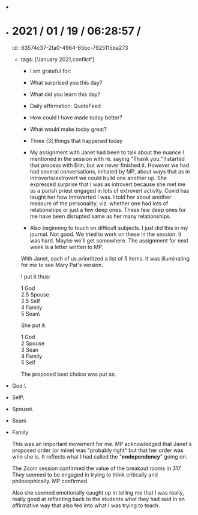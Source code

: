 -
- # 2021 / 01 / 19 / 06:28:57 /
  id:: 63574c37-2fa0-4964-85bc-7925115ba273
	- tags: ['January 2021,conflict']
	  
	  * I am grateful for:
	  * What surprised you this day?
	  * What did you learn this day?
	  * Daily affirmation: QuoteFeed
	  * How could I have made today better?
	  * What would make today great?
	  * Three (3( things that happened today
	  
	  * My assignment with Janet had been to talk about the nuance I mentioned in the session with re. saying "Thank you." I started that process with Erin, but we never finished it. However we had had several conversations, initiated by MP, about ways that as in introverts/extrovert we could build one another up. She expressed surprise that I was as introvert because she met me as a parish priest engaged in lots of extrovert activity. Covid has taught her how introverted I was. I told her about another measure of the personality, viz. whether one had lots of relationships or just a few deep ones. These few deep ones for me have been disrupted same as her many relationships.
	  * Also beginning to touch on difficult subjects. I just did this in my journal. Not good. We tried to work on these in the session. It was hard. Maybe we'll get somewhere. The assignment for next week is a letter written to MP.
	  
	  With Janet, each of us prioritized a list of 5 items. It was illuminating for me to see Mary Pat's version.
	  
	  I put it thus:
	  
	  1 God\
	  2.5 Spouse\
	  2.5 Self\
	  4 Family\
	  5 Sean\
	  
	  She put it:
	  
	  1 God\
	  2 Spouse\
	  3 Sean\
	  4 Family\
	  5 Self
	  
	  The proposed best choice was put as:
- God \
- Self\
- Spouse\
- Sean\
- Family
  
  This was an important movement for me. MP acknowledged that Janet's proposed order (or mine) was "probably right" but that her order was who she is. It reflects what I had called the "**codependency**" going on.
  
  The Zoom session confirmed the value of the breakout rooms in 317. They seemed to be engaged in trying to think critically and philosophically. MP confirmed.
  
  Also she seemed emotionally caught up in telling me that I was really, really good at reflecting back to the students what they had said in an affirmative way that also fed into what I was trying to teach.
  
  <!-- Exported from TiddlyWiki at 19:18, 22nd October 2022 -->